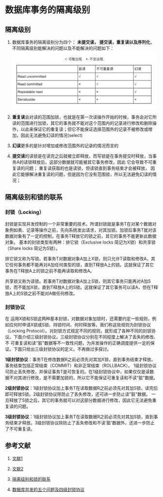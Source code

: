 # 数据库事务的隔离级别

## 隔离级别
1. 数据库事务的隔离级别分为四个： **未提交读， 提交读，重复读以及序列化**，不同隔离级别能解决的问题以及不能解决的问题如下：
![transaction-level](https://github.com/Essviv/images/blob/master/transaction.jpg?raw=true)

2. **重复读**会对读的范围加锁，也就是在第一次读操作开始的时候，事务会对它所读的范围进行加锁，其它的事务就不能对这个范围内的记录进行修改和删除操作，以此来保证它的重复读；但它不能保证选择范围外的记录不被修改或增加，因此无法避免幻读的情况(select)

3. **幻读**更多的是针对增加或修改范围外的记录的情况而言的

4. **提交读**的读锁是在读完之后就被立即释放，而写锁是在事务提交时释放，当事务A的读锁释放后，这部分数据就可能被其它事务修改，因此 它会导致不可重复读的问题； 重复读获取的也是读锁，但读锁直到事务结束才会被释放， 因此它能够解决重复读的问题，但是因为它没有范围锁，所以无法避免幻读的情况； 

## 隔离级别和锁的联系

### 封锁（Locking）
 
封锁是实现并发控制的一个非常重要的技术。所谓封锁就是事务T在对某个数据对象例如表、记录等操作之前，先向系统发出请求，对其加锁。加锁后事务T就对该 数据对象有了一定的控制，在事务T释放它的锁之前，其它的事务不能更新此数据对象。 基本的封锁类型有两种：排它锁（Exclusive locks 简记为X锁）和共享锁（Share locks 简记为S锁）。 

排它锁又称为写锁。若事务T对数据对象A加上X锁，则只允许T读取和修改A，其它任何事务都不能再对A加任何类型的锁，直到T释放A上的锁。这就保证了其它事务在T释放A上的锁之前不能再读取和修改A。 

共享锁又称为读锁。若事务T对数据对象A加上S锁，则其它事务只能再对A加S锁，而不能加X锁，直到T释放A上的S锁。这就保证了其它事务可以读A，但在T释放A上的S锁之前不能对A做任何修改。 

### 封锁协议
 
在 运用X锁和S锁这两种基本封锁，对数据对象加锁时，还需要约定一些规则，例如应何时申请X锁或S锁、持锁时间、何时释放等。我们称这些规则为封锁协议 （Locking Protocol）。对封锁方式规定不同的规则，就形成了各种不同的封锁协议。下面介绍三级封锁协议。三级封锁协议分别在不同程度上解决了丢失的修改、不 可重复读和读"脏"数据等不一致性问题，为并发操作的正确调度提供一定的保证。下面只给出三级封锁协议的定义，不再做过多探讨。
 
**1级封锁协议**：事务T在修改数据R之前必须先对其加X锁，直到事务结束才释放。事务结束包括正常结束（COMMIT）和非正常结束（ROLLBACK）。 1级封锁协议可防止丢失修改，并保证事务T是可恢复的。在1级封锁协议中，如果仅仅是读数据不对其进行修改，是不需要加锁的，所以它不能保证可重复读和不读"脏"数据。

**2级封锁协议**：1级封锁协议加上事务T在读取数据R之前必须先对其加S锁，读完后即可释放S锁。2级封锁协议除防止了丢失修改，还可进一步防止读"脏"数据。 一旦释放了S锁之后，其它的事务就可以对这部分数据进行修改，因此它无法避免重复读的问题。

**3级封锁协议**：1级封锁协议加上事务T在读取数据R之前必须先对其加S锁，直到事务结束才释放。3级封锁协议除防止了丢失修改和不读'脏'数据外，还进一步防止了不可重复读。  


## 参考文献

1. [文献1](http://blog.csdn.net/fg2006/article/details/6937413)
 
2. [文献2](http://blog.sina.com.cn/s/blog_616b428f010163bo.html)
  
3. [隔离级别和锁的联系](http://www.cnblogs.com/tqsummer/archive/2010/07/11/1775209.html)
 
4. [数据库并发的五个问题及四级封锁协议](http://blog.csdn.net/zhangzeyuaaa/article/details/46400419)